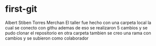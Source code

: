 # first-git
Albert Stiben Torres Merchan
El taller fue hecho con una carpeta local la cual se conecto con githu
ademas de eso se realizaron 5 cambios y se pudo clonar el repositorio en otra carpeta
tambien se creo una rama con cambios y se subieron como colaborador